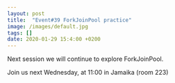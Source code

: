 ```yaml
---
layout: post
title:  "Event#39 ForkJoinPool practice"
image: /images/default.jpg
tags: []
date: 2020-01-29 15:4:00 +0200
---
```


Next session we will continue to explore ForkJoinPool.[]()

Join us next Wednesday, at 11:00 in Jamaika (room 223)
